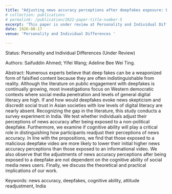 ```yaml
---
title: "Adjusting news accuracy perceptions after deepfakes exposure: Evidence from a non-Western context."
# collection: publications
# permalink: /publication/2022-paper-title-number-5
excerpt: 'This paper is under review at Personality and Individual Differences.'
date: 1926-08-17
venue: 'Personality and Individual Differences '

---
```



Status:
Personality and Individual Differences (Under Review)

Authors: 
Saifuddin Ahmed; Yifei Wang; Adeline Bee Wei Ting.

Abstract: 
Numerous experts believe that deep fakes can be a weaponized form of falsified content because they are often indistinguishable from reality. Although the literature on public engagement with deepfakes is continually growing, most investigations focus on Western democratic contexts where social media penetration and levels of general digital literacy are high. If and how would deepfakes evoke news skepticism and discredit social trust in Asian societies with low levels of digital literacy are nearly absent. Recognizing the gap in the literature, this study conducts a survey experiment in India. We test whether individuals adjust their perceptions of news accuracy after being exposed to a non-political deepfake. Furthermore, we examine if cognitive ability will play a critical role in distinguishing how participants readjust their perceptions of news accuracy. In line with the propositions, we find that those exposed to a malicious deepfake video are more likely to lower their initial higher news accuracy perceptions than those exposed to an informational video. We also observe that the adjustments of news accuracy perceptions after being exposed to a deepfake are not dependent on the cognitive ability of social media news users. Finally, we discuss the theoretical and practical implications of our work.

Keywords: 
news accuracy, deepfakes, cognitive ability, attitude readjustment, India
